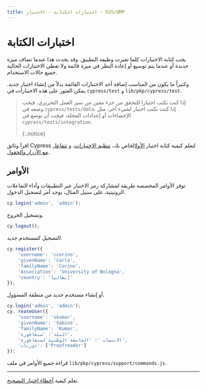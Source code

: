 ```yaml
---
title: اختبارات الكتابة - الاختبار - OJS/OMP
---
```


# اختبارات الكتابة

يجب كتابة الاختبارات كلما تغيرت وظيفة التطبيق. وقد يحدث هذا عندما تضاف ميزة جديدة أو عندما يتم توسيع أو إعادة النظر في ميزة قائمة ولا تغطي الاختبارات الحالية جميع حالات الاستخدام.

وكثيراً ما يكون من المناسب إضافة أحد الاختبارات القائمة بدلاً من إنشاء اختبار جديد. يمكن العثور على هذه الاختبارات في `cypress/test` و `lib/pkp/cypress/test`.

> إذا كنت تكتب اختبارا للتحقق من جزء معين من سير العمل التحريري، فيجب وضعه في `cypress/tests/data`. إذا كنت تكتب اختبار لشيء آخر، مثل الإحصاءات أو إعدادات المجلة، فيجب أن توضع في `cypress/tests/integration`. 
> 
> {:.notice}

اقرأ وثائق Cypress لتعلم كيفية كتابة اختبار [الأول](https://docs.cypress.io/guides/getting-started/writing-your-first-test.html)الخاص بك، [تنظيم الاختبارات](https://docs.cypress.io/guides/core-concepts/writing-and-organizing-tests.html#Test-Structure)، و [تتفاعل مع الأزرار والحقول](https://docs.cypress.io/guides/core-concepts/interacting-with-elements.html#Actionability).

## الأوامر

توفر الأوامر المخصصة طريقة لمشاركة رمز الاختبار عبر التطبيقات وأداء التفاعلات الروتينية. على سبيل المثال، يوجد أمر لتسجيل الدخول.

```js
cy.login('admin', 'admin');
```

وتسجيل الخروج.

```js
cy.logout();
```

التسجيل كمستخدم جديد.

```js
cy.register({
    'username': 'ccorino',
    'givenName': 'Carlo',
    'familyName': 'Corino',
    'Association': 'University of Bologna',
    'country': 'إيطاليا'
});
```

أو إنشاء مستخدم جديد من منطقة المسؤول.

```js
cy.login('admin', 'admin');
cy. reateUser({
    'username': 'skumar',
    'givenName': 'Sabine',
    'familyName': 'Kumar',
    'البلد': 'سنغافورة'،
    'الانتساب ': 'الجامعة الوطنية لسنغافورة',
    'دوريات': ['Proofreader']
})؛
```

قراءة جميع الأوامر في ملف `lib/pkp/cypress/support/commands.js`.

---

تعلم كيفية [أخطاء اختبار التصحيح](./debug).
